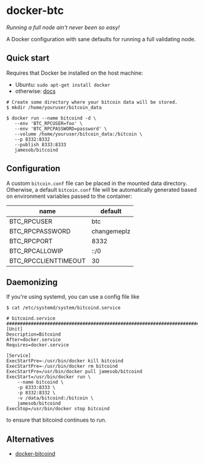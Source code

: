 
# docker-btc

*Running a full node ain't never been so easy!*

A Docker configuration with sane defaults for running a full validating node.

## Quick start

Requires that Docker be installed on the host machine:
- Ubuntu: `sudo apt-get install docker`
- otherwise: [docs](https://docs.docker.com/engine/installation/)

```
# Create some directory where your bitcoin data will be stored.
$ mkdir /home/youruser/bitcoin_data

$ docker run --name bitcoind -d \
   --env 'BTC_RPCUSER=foo' \
   --env 'BTC_RPCPASSWORD=password' \
   --volume /home/youruser/bitcoin_data:/bitcoin \
   --p 8332:8332
   --publish 8333:8333
   jamesob/bitcoind
```


## Configuration

A custom `bitcoin.conf` file can be placed in the mounted data directory.
Otherwise, a default `bitcoin.conf` file will be automatically generated based
on environment variables passed to the container:

| name | default |
| ---- | ------- |
| BTC_RPCUSER | btc |
| BTC_RPCPASSWORD | changemeplz |
| BTC_RPCPORT | 8332 |
| BTC_RPCALLOWIP | ::/0 |
| BTC_RPCCLIENTTIMEOUT | 30 |


## Daemonizing

If you're using systemd, you can use a config file like

```
$ cat /etc/systemd/system/bitcoind.service

# bitcoind.service #######################################################################
[Unit]
Description=Bitcoind
After=docker.service
Requires=docker.service
 
[Service]
ExecStartPre=-/usr/bin/docker kill bitcoind
ExecStartPre=-/usr/bin/docker rm bitcoind
ExecStartPre=/usr/bin/docker pull jamesob/bitcoind
ExecStart=/usr/bin/docker run \
    --name bitcoind \
    -p 8333:8333 \
    -p 8332:8332 \
    -v /data/bitcoind:/bitcoin \
    jamesob/bitcoind 
ExecStop=/usr/bin/docker stop bitcoind 
```

to ensure that bitcoind continues to run.


## Alternatives

- [docker-bitcoind](https://github.com/kylemanna/docker-bitcoind)
